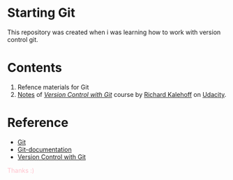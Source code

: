 # Starting Git

This repository was created when i was learning how to work with version control git.

# Contents
1. Refence materials for Git
2. [Notes](https://github.com/SinghPawank/Starting-Git/tree/main/udacity-git-course) of *[Version Control with Git](https://classroom.udacity.com/courses/ud123)* course by [Richard Kalehoff](https://github.com/richardkalehoff) on [Udacity](https://www.udacity.com/).

# Reference

* [Git](https://git-scm.com/)
* [Git-documentation](https://git-scm.com/doc)
* [Version Control with Git](https://classroom.udacity.com/courses/ud123)
  

<div style="color:pink">Thanks :) </div>